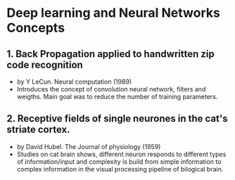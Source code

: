 # Deep learning and Neural Networks Concepts


## 1. Back Propagation applied to handwritten zip code recognition
- by Y LeCun.   Neural computation (1989)
- Introduces the concept of convolution neural network, filters and weigths. Main goal was to reduce the number of training 
parameters.

## 2. Receptive fields of single neurones in the cat's striate cortex.
- by David Hubel. The Journal of physiology (1959)
- Studies on cat brain shows, different neuron responds to different types of information/input and complexity is build from simple 
information to complex information in the visual processing pipeline of bilogical brain.

